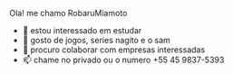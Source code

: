 Ola! me chamo RobaruMiamoto
- 👀 estou interessado em estudar
- 🌱 gosto de jogos, series nagito e o sam
- 💞️ procuro colaborar com empresas interessadas
- 📫 chame no privado ou o numero +55 45 9837-5393

<!---
RobaruMiamoto/RobaruMiamoto is a ✨ special ✨ repository because its `README.md` (this file) appears on your GitHub profile.
You can click the Preview link to take a look at your changes.
--->
